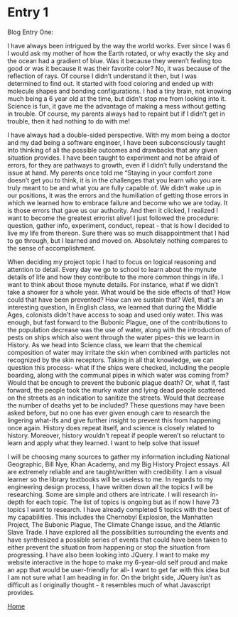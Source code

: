 # Entry 1

Blog Entry One:

I have always been intrigued by the way the world works. Ever since I was 6 I would ask my mother of how the Earth rotated, or why exactly the sky and the ocean had a gradient of blue. Was it because they weren’t feeling too good or was it because it was their favorite color? No, it was because of the reflection of rays. Of course I didn’t understand it then, but I was determined to find out. It started with food coloring and ended up with molecule shapes and bonding configurations. I had a tiny brain, not knowing much being a 6 year old at the time, but didn't stop me from looking into it.  Science is fun, it gave me the advantage of making a mess without getting in trouble. Of course, my parents always had to repaint but if I didn't get in trouble, then it had nothing to do with me!

I have always had a double-sided perspective. With my mom being a doctor and my dad being a software engineer, I have been subconsciously taught into thinking of all the possible outcomes and drawbacks that any given situation provides. I have been taught to experiment and not be afraid of errors, for they are pathways to growth, even if I didn’t fully understand the issue at hand. My parents once told me “Staying in your comfort zone doesn’t get you to think, it is in the challenges that you learn who you are truly meant to be and what you are fully capable of. We didn’t wake up in our positions, it was the errors and the humiliation of getting those errors in which we learned how to embrace failure and become who we are today. It is those errors that gave us our authority. And then it clicked, I realized I want to become the greatest errorist alive! I just followed the procedure: question, gather info, experiment, conduct, repeat - that is how I decided to live my life from thereon. Sure there was so much disappointment that I had to go through, but I learned and moved on. Absolutely nothing compares to the sense of accomplishment.

When deciding my project topic I had to focus on logical reasoning and attention to detail. Every day we go to school to learn about the mynute details of life and how they contribute to the more common things in life. I want to think about those mynute details. For instance, what if we didn’t take a shower for a whole year. What would be the side effects of that? How could that have been prevented? How can we sustain that? Well, that's an interesting question, In English class, we learned that during the Middle Ages, colonists didn’t have access to soap and used only water. This was enough, but fast forward to the Bubonic Plague, one of the contributions to the population decrease was the use of water, along with the introduction of pests on ships which also went through the water pipes- this we learn in History. As we head into Science class, we learn that the chemical composition of water may irritate the skin when combined with particles not recognized by the skin receptors. Taking in all that knowledge, we can question this process- what if the ships were checked, including the people boarding, along with the communal pipes in which water was coming from? Would that be enough to prevent the bubonic plague death? Or, what if, fast forward, the people took the murky water and lying dead people scattered on the streets as an indication to sanitize the streets. Would that decrease the number of deaths yet to be included? These questions may have been asked before, but no one has ever given enough care to research the lingering what-ifs and give further insight to prevent this from happening once again. History does repeat itself, and science is closely related to history. Moreover, history wouldn't repeat if people weren’t so reluctant to learn and apply what they learned. I want to help solve that issue!

I will be choosing many sources to gather my information including National Geographic, Bill Nye, Khan Academy, and my Big History Project essays. All are extremely reliable and are taught/written with credibility. I am a visual learner so the library textbooks will be useless to me. In regards to my engineering design process, I have written down all the topics I will be researching. Some are simple and others are intricate. I will research in-depth for each topic. The list of topics is ongoing but as if now I have 73 topics I want to research. I have already completed 5 topics with the best of my capabilities. This includes the Chernobyl Explosion, the Manhatten Project, The Bubonic Plague, The Climate Change issue, and the Atlantic Slave Trade. I have explored all the possibilities surrounding the events and have synthesized a possible series of events that could have been taken to either prevent the situation from happening or stop the situation from progressing. I have also been looking into JQuery. I want to make my website interactive in the hope to make my 6-year-old self proud and make an app that would be user-friendly for all- I want to get far with this idea but I am not sure what I am heading in for. On the bright side, JQuery isn’t as difficult as I originally thought - it resembles much of what Javascript provides.

[Home](../README.md)
